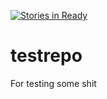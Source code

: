 [![Stories in Ready](https://badge.waffle.io/SirCmpwn/testrepo.png?label=ready&title=Ready)](https://waffle.io/SirCmpwn/testrepo)
# testrepo

For testing some shit
